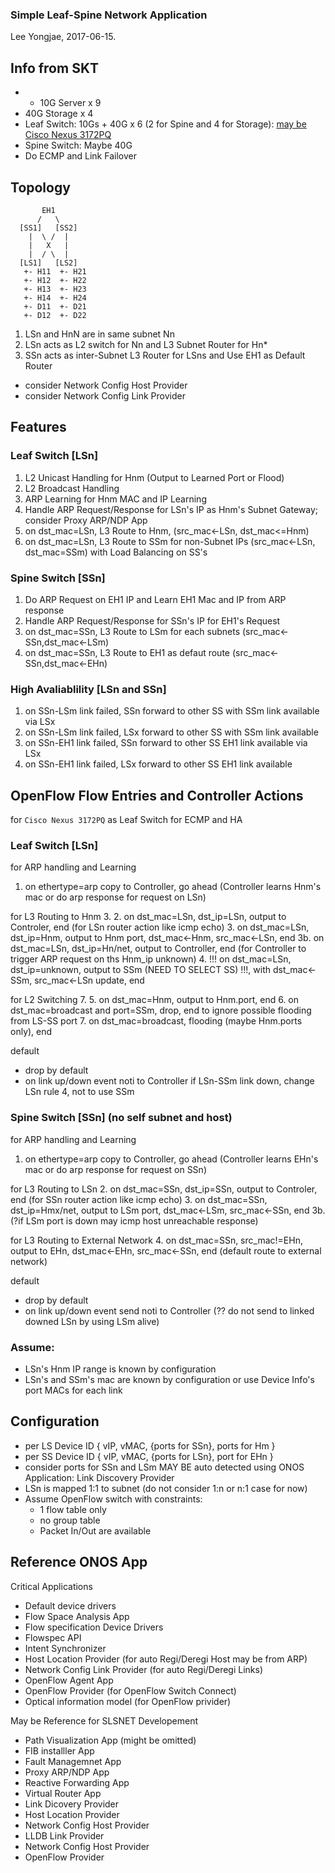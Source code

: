 ### Simple Leaf-Spine Network Application
Lee Yongjae, 2017-06-15.


Info from SKT
--------

- - 10G Server x 9
- 40G Storage x 4
- Leaf Switch: 10Gs + 40G x 6 (2 for Spine and 4 for Storage): [may be Cisco Nexus 3172PQ](http://www.cisco.com/c/en/us/td/docs/switches/datacenter/nexus/openflow/b_openflow_agent_nxos_1_3/Cisco_Plug_in_for_OpenFlow.html)
- Spine Switch: Maybe 40G
- Do ECMP and Link Failover

Topology
--------

```
       EH1
      /   \
  [SS1]   [SS2]
    |  \ /  |
    |   X   |
    |  / \  |
  [LS1]   [LS2]
   +- H11  +- H21
   +- H12  +- H22
   +- H13  +- H23
   +- H14  +- H24
   +- D11  +- D21
   +- D12  +- D22

```


1. LSn and HnN are in same subnet Nn
2. LSn acts as L2 switch for Nn and L3 Subnet Router for Hn*  
3. SSn acts as inter-Subnet L3 Router for LSns and Use EH1 as Default Router
  - consider Network Config Host Provider
  - consider Network Config Link Provider


Features
--------

### Leaf Switch [LSn]
1. L2 Unicast Handling for Hnm (Output to Learned Port or Flood)
2. L2 Broadcast Handling
3. ARP Learning for Hnm MAC and IP Learning
4. Handle ARP Request/Response for LSn's IP as Hnm's Subnet Gateway; consider Proxy ARP/NDP App
5. on dst_mac=LSn, L3 Route to Hnm, (src_mac<-LSn, dst_mac<=Hnm)
6. on dst_mac=LSn, L3 Route to SSm for non-Subnet IPs (src_mac<-LSn, dst_mac=SSm)
   with Load Balancing on SS's

### Spine Switch [SSn]
1. Do ARP Request on EH1 IP and Learn EH1 Mac and IP from ARP response
2. Handle ARP Request/Response for SSn's IP for EH1's Request
3. on dst_mac=SSn, L3 Route to LSm for each subnets (src_mac<-SSn,dst_mac<-LSm)
4. on dst_mac=SSn, L3 Route to EH1 as defaut route (src_mac<-SSn,dst_mac<-EHn)

### High Avaliablility [LSn and SSn]
1. on SSn-LSm link failed, SSn forward to other SS with SSm link available via LSx
2. on SSn-LSm link failed, LSx forward to other SS with SSm link available
3. on SSn-EH1 link failed, SSn forward to other SS EH1 link available via LSx
4. on SSn-EH1 link failed, LSx forward to other SS EH1 link available


OpenFlow Flow Entries and Controller Actions 
--------
for `Cisco Nexus 3172PQ` as Leaf Switch for ECMP and HA

### Leaf Switch [LSn]

for ARP handling and Learning
1. on ethertype=arp copy to Controller, go ahead
   (Controller learns Hnm's mac or do arp response for request on LSn)

for L3 Routing to Hnm
3. 2. on dst_mac=LSn, dst_ip=LSn, output to Controler, end
   (for LSn router action like icmp echo)
3. on dst_mac=LSn, dst_ip=Hnm, output to Hnm port, dst_mac<-Hnm, src_mac<-LSn, end
3b. on dst_mac=LSn, dst_ip=Hn/net, output to Controller, end
   (for Controller to trigger ARP request on ths Hnm_ip unknown)
4. !!! on dst_mac=LSn, dst_ip=unknown, output to SSm (NEED TO SELECT SS) !!!,
   with dst_mac<-SSm, src_mac<-LSn update, end

for L2 Switching
7. 5. on dst_mac=Hnm, output to Hnm.port, end 
6. on dst_mac=broadcast and port=SSm, drop, end
   to ignore possible flooding from LS-SS port
7. on dst_mac=broadcast, flooding (maybe Hnm.ports only), end

default
- drop by default
- on link up/down event noti to Controller
   if LSn-SSm link down, change LSn rule 4, not to use SSm


### Spine Switch [SSn] (no self subnet and host)

for ARP handling and Learning
1. on ethertype=arp copy to Controller, go ahead
   (Controller learns EHn's mac or do arp response for request on SSn)

for L3 Routing to LSn
2. on dst_mac=SSn, dst_ip=SSn, output to Controler, end
   (for SSn router action like icmp echo)
3. on dst_mac=SSn, dst_ip=Hmx/net, output to LSm port, dst_mac<-LSm, src_mac<-SSn, end
3b. (?if LSm port is down may icmp host unreachable response)

for L3 Routing to External Network
4. on dst_mac=SSn, src_mac!=EHn, output to EHn, dst_mac<-EHn, src_mac<-SSn, end
    (default route to external network)

default
- drop by default
- on link up/down event send noti to Controller
   (?? do not send to linked downed LSn by using LSm alive)


### Assume:
- LSn's Hnm IP range is known by configuration
- LSn's and SSm's mac are known by configuration
  or use Device Info's port MACs for each link


Configuration
--------

- per LS Device ID
  { vIP, vMAC, {ports for SSn}, ports for Hm }
- per SS Device ID
  { vIP, vMAC, {ports for LSn}, port for EHn }
- consider ports for SSn and LSm MAY BE auto detected using ONOS Application:
  Link Discovery Provider 
- LSn is mapped 1:1 to subnet 
  (do not consider 1:n or n:1 case for now)
- Assume OpenFlow switch with constraints:
   - 1 flow table only
   - no group table
   - Packet In/Out are available



Reference ONOS App
--------

Critical Applications
- Default device drivers
- Flow Space Analysis App
- Flow specification Device Drivers
- Flowspec API
- Intent Synchronizer
- Host Location Provider (for auto Regi/Deregi Host may be from ARP)
- Network Config Link Provider (for auto Regi/Deregi Links)
- OpenFlow Agent App 
- OpenFlow Provider (for OpenFlow Switch Connect)
- Optical information model (for OpenFlow privider)

May be Reference for SLSNET Developement
- Path Visualization App (might be omitted)
- FIB installler App
- Fault Managemnet App
- Proxy ARP/NDP App
- Reactive Forwarding App
- Virtual Router App
- Link Dicovery Provider
- Host Location Provider
- Network Config Host Provider
- LLDB Link Provider
- Network Config Host Provider
- OpenFlow Provider
